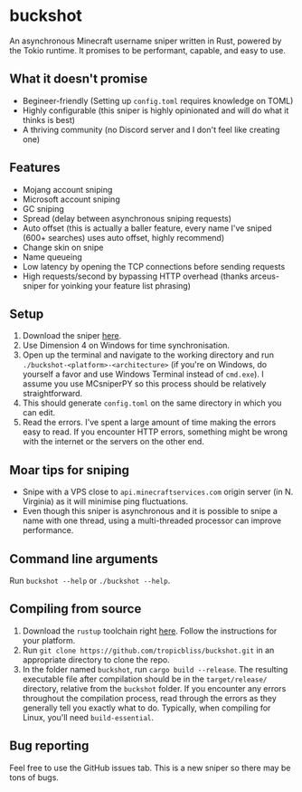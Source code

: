 # buckshot

An asynchronous Minecraft username sniper written in Rust, powered by the Tokio runtime. It promises to be performant, capable, and easy to use.

## What it doesn't promise

- Begineer-friendly (Setting up `config.toml` requires knowledge on TOML)
- Highly configurable (this sniper is highly opinionated and will do what it thinks is best)
- A thriving community (no Discord server and I don't feel like creating one)

## Features

- Mojang account sniping
- Microsoft account sniping
- GC sniping
- Spread (delay between asynchronous sniping requests)
- Auto offset (this is actually a baller feature, every name I've sniped (600+ searches) uses auto offset, highly recommend)
- Change skin on snipe
- Name queueing
- Low latency by opening the TCP connections before sending requests
- High requests/second by bypassing HTTP overhead (thanks arceus-sniper for yoinking your feature list phrasing)

## Setup

1. Download the sniper [here](https://github.com/chronicallyunfunny/buckshot/releases/latest).
2. Use Dimension 4 on Windows for time synchronisation.
3. Open up the terminal and navigate to the working directory and run `./buckshot-<platform>-<architecture>` (if you're on Windows, do yourself a favor and use Windows Terminal instead of `cmd.exe`). I assume you use MCsniperPY so this process should be relatively straightforward.
4. This should generate `config.toml` on the same directory in which you can edit.
5. Read the errors. I've spent a large amount of time making the errors easy to read. If you encounter HTTP errors, something might be wrong with the internet or the servers on the other end.

## Moar tips for sniping

- Snipe with a VPS close to `api.minecraftservices.com` origin server (in N. Virginia) as it will minimise ping fluctuations.
- Even though this sniper is asynchronous and it is possible to snipe a name with one thread, using a multi-threaded processor can improve performance.

## Command line arguments

Run `buckshot --help` or `./buckshot --help`.

## Compiling from source

1. Download the `rustup` toolchain right [here](https://rustup.rs/). Follow the instructions for your platform.
2. Run `git clone https://github.com/tropicbliss/buckshot.git` in an appropriate directory to clone the repo.
3. In the folder named `buckshot`, run `cargo build --release`. The resulting executable file after compilation should be in the `target/release/` directory, relative from the `buckshot` folder. If you encounter any errors throughout the compilation process, read through the errors as they generally tell you exactly what to do. Typically, when compiling for Linux, you'll need `build-essential`.

## Bug reporting

Feel free to use the GitHub issues tab. This is a new sniper so there may be tons of bugs.

